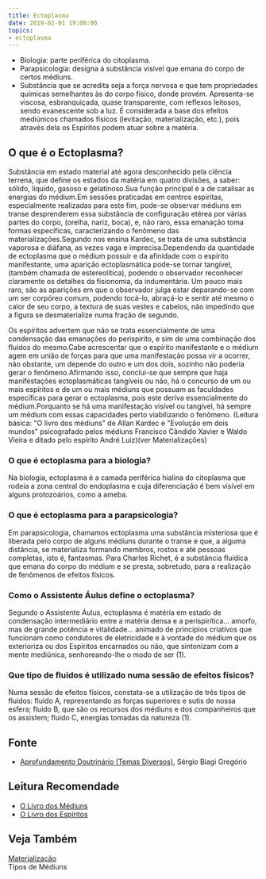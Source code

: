 ```yaml
---
title: Ectoplasma
date: 2019-02-01 19:00:00
topics:
- ectoplasma
---
```


* Biologia: parte periférica do citoplasma. 
* Parapsicologia: designa a substância visível que emana do corpo de certos médiuns.
* Substância que se acredita seja a força nervosa e que tem propriedades
  químicas semelhantes às do corpo físico, donde provém.  Apresenta-se viscosa,
  esbranquiçada, quase transparente, com reflexos leitosos, sendo evanescente
  sob a luz. É considerada a base dos efeitos mediúnicos chamados físicos
  (levitação, materialização, etc.), pois através dela os Espíritos podem atuar
  sobre a matéria.

## O que é o Ectoplasma?
Substância em estado material até agora desconhecido pela ciência terrena, que
define os estados da matéria em quatro divisões, a saber: sólido, líquido,
gasoso e gelatinoso.Sua função principal é a de catalisar as energias do
médium.Em sessões praticadas em centros espíritas, especialmente realizadas para
este fim, pode-se observar médiuns em transe desprenderem essa substância de
configuração etérea por várias partes do corpo, (orelha, nariz, boca), e, não
raro, essa emanação toma formas específicas, caracterizando o fenômeno das
materializações.Segundo nos ensina Kardec, se trata de uma substância vaporosa e
diáfana, as vezes vaga e imprecisa.Dependendo da quantidade de ectoplasma que o
médium possuir e da afinidade com o espírito manifestante, uma aparição
ectoplasmática pode-se tornar tangível, (também chamada de estereolítica),
podendo o observador reconhecer claramente os detalhes da fisionomia, da
indumentária. Um pouco mais raro, são as aparições em que o observador julga
estar deparando-se com um ser corpóreo comum, podendo tocá-lo, abraçá-lo e
sentir até mesmo o calor de seu corpo, a textura de suas vestes e cabelos, não
impedindo que a figura se desmaterialize numa fração de segundo.

Os espíritos advertem que não se trata essencialmente de uma condensação das
emanações do perispírito, e sim de uma combinação dos fluidos do mesmo.Cabe
acrescentar que o espírito manifestante e o médium agem em união de forças para
que uma manifestação possa vir a ocorrer, não obstante, um depende do outro e um
dos dois, sozinho não poderia gerar o fenômeno.Afirmando isso, conclui-se que
sempre que haja manifestações ectoplasmáticas tangíveis ou não, há o concurso de
um ou mais espíritos e de um ou mais médiuns que possuam as faculdades
específicas para gerar o ectoplasma, pois este deriva essencialmente do
médium.Porquanto se há uma manifestação visível ou tangível, há sempre um médium
com essas capacidades perto viabilizando o fenômeno. (Leitura básica: "O livro
dos médiuns" de Allan Kardec e "Evolução em dois mundos" psicografado pelos
médiuns Francisco Cândido Xavier e Waldo Vieira e ditado pelo espírito André
Luiz)(ver Materializações) 

### O que é ectoplasma para a biologia?
Na biologia, ectoplasma é a camada periférica hialina do citoplasma que
rodeia a zona central do endoplasma e cuja diferenciação é bem visível
em alguns protozoários, como a ameba.

### O que é ectoplasma para a parapsicologia?
Em parapsicologia, chamamos ectoplasma uma substância misteriosa que é
liberada pelo corpo de alguns médiuns durante o transe e que, a alguma
distância, se materializa formando membros, rostos e até pessoas
completas, isto é, fantasmas. Para Charles Richet, é a substância
fluídica que emana do corpo do médium e se presta, sobretudo, para a
realização de fenômenos de efeitos físicos.

### Como o Assistente Áulus define o ectoplasma?
Segundo o Assistente Áulus, ectoplasma é matéria em estado de
condensação intermediário entre a matéria densa e a perispirítica...
amorfo, mas de grande potência e vitalidade... animado de princípios
criativos que funcionam como condutores de eletricidade e à vontade do
médium que os exterioriza ou dos Espíritos encarnados ou não, que
sintonizam com a mente mediúnica, senhoreando-lhe o modo de ser (1).

### Que tipo de fluidos é utilizado numa sessão de efeitos físicos?
Numa sessão de efeitos físicos, constata-se a utilização de três tipos
de fluidos: fluido A, representando as forças superiores e sutis de
nossa esfera; fluido B, que são os recursos dos médiuns e dos
companheiros que os assistem; fluido C, energias tomadas da natureza
(1).

## Fonte
* [Aprofundamento Doutrinário (Temas Diversos)](https://sites.google.com/view/aprofundamentodoutrinario/ectoplasma-e-materialização), Sérgio Biagi Gregório

## Leitura Recomendade
* [O Livro dos Médiuns](/livros/livro-dos-mediuns)  
* [O Livro dos Espíritos](/livros/livro-dos-espiritos)

## Veja Também
[ Materialização ](../materializacao)  
Tipos de Médiuns

